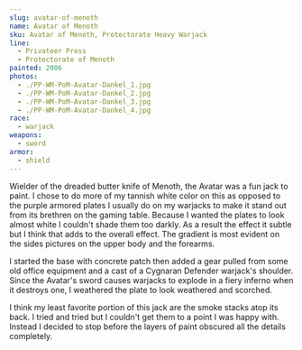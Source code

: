 ```yaml
---
slug: avatar-of-menoth
name: Avatar of Menoth
sku: Avatar of Menoth, Protectorate Heavy Warjack
line:
  - Privateer Press
  - Protectorate of Menoth
painted: 2006
photos:
  - ./PP-WM-PoM-Avatar-Dankel_1.jpg
  - ./PP-WM-PoM-Avatar-Dankel_2.jpg
  - ./PP-WM-PoM-Avatar-Dankel_3.jpg
  - ./PP-WM-PoM-Avatar-Dankel_4.jpg
race:
  - warjack
weapons:
  - sword
armor:
  - shield
---
```


Wielder of the dreaded butter knife of Menoth, the Avatar was a fun jack to paint. I chose to do more of my tannish white color on this as opposed to the purple armored plates I usually do on my warjacks to make it stand out from its brethren on the gaming table. Because I wanted the plates to look almost white I couldn't shade them too darkly. As a result the effect it subtle but I think that adds to the overall effect. The gradient is most evident on the sides pictures on the upper body and the forearms.

I started the base with concrete patch then added a gear pulled from some old office equipment and a cast of a Cygnaran Defender warjack's shoulder. Since the Avatar's sword causes warjacks to explode in a fiery inferno when it destroys one, I weathered the plate to look weathered and scorched.

I think my least favorite portion of this jack are the smoke stacks atop its back. I tried and tried but I couldn't get them to a point I was happy with. Instead I decided to stop before the layers of paint obscured all the details completely.
